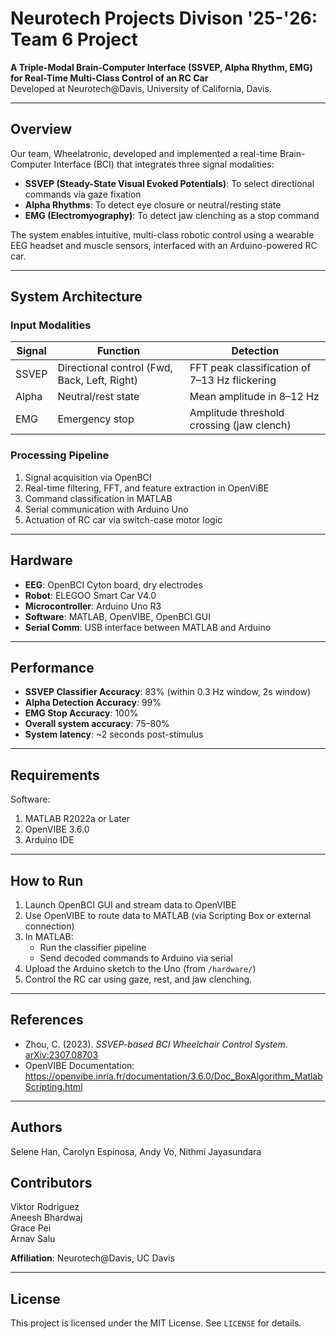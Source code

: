 # Neurotech Projects Divison '25-'26: Team 6 Project

**A Triple-Modal Brain-Computer Interface (SSVEP, Alpha Rhythm, EMG) for Real-Time Multi-Class Control of an RC Car**  
Developed at Neurotech@Davis, University of California, Davis.

---

## Overview

Our team, Wheelatronic, developed and implemented a real-time Brain-Computer Interface (BCI) that integrates three signal modalities:

- **SSVEP (Steady-State Visual Evoked Potentials)**: To select directional commands via gaze fixation
- **Alpha Rhythms**: To detect eye closure or neutral/resting state
- **EMG (Electromyography)**: To detect jaw clenching as a stop command

The system enables intuitive, multi-class robotic control using a wearable EEG headset and muscle sensors, interfaced with an Arduino-powered RC car.

---

## System Architecture

### Input Modalities
| Signal | Function | Detection |
|--------|----------|-----------|
| SSVEP  | Directional control (Fwd, Back, Left, Right) | FFT peak classification of 7–13 Hz flickering |
| Alpha  | Neutral/rest state | Mean amplitude in 8–12 Hz |
| EMG    | Emergency stop | Amplitude threshold crossing (jaw clench) |

### Processing Pipeline
1. Signal acquisition via OpenBCI
2. Real-time filtering, FFT, and feature extraction in OpenViBE
3. Command classification in MATLAB
4. Serial communication with Arduino Uno
5. Actuation of RC car via switch-case motor logic

---

## Hardware

- **EEG**: OpenBCI Cyton board, dry electrodes
- **Robot**: ELEGOO Smart Car V4.0
- **Microcontroller**: Arduino Uno R3
- **Software**: MATLAB, OpenVIBE, OpenBCI GUI
- **Serial Comm**: USB interface between MATLAB and Arduino

---

## Performance

- **SSVEP Classifier Accuracy**: 83% (within 0.3 Hz window, 2s window)
- **Alpha Detection Accuracy**: 99%
- **EMG Stop Accuracy**: 100%
- **Overall system accuracy**: 75–80%
- **System latency**: ~2 seconds post-stimulus

---

## Requirements

Software:
1. MATLAB R2022a or Later
2. OpenVIBE 3.6.0
3. Arduino IDE


---

## How to Run

1. Launch OpenBCI GUI and stream data to OpenVIBE
2. Use OpenVIBE to route data to MATLAB (via Scripting Box or external connection)
3. In MATLAB:
   - Run the classifier pipeline
   - Send decoded commands to Arduino via serial
4. Upload the Arduino sketch to the Uno (from `/hardware/`)
5. Control the RC car using gaze, rest, and jaw clenching.

---

## References

- Zhou, C. (2023). *SSVEP-based BCI Wheelchair Control System*.  
  [arXiv:2307.08703](https://arxiv.org/abs/2307.08703)
- OpenVIBE Documentation:  
  https://openvibe.inria.fr/documentation/3.6.0/Doc_BoxAlgorithm_MatlabScripting.html

---

## Authors

Selene Han, Carolyn Espinosa, Andy Vo, Nithmi Jayasundara

## Contributors

Viktor Rodriguez  
Aneesh Bhardwaj  
Grace Pei  
Arnav Salu  

**Affiliation**: Neurotech@Davis, UC Davis

---

## License

This project is licensed under the MIT License. See `LICENSE` for details.


